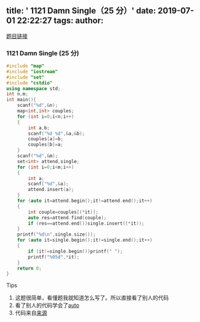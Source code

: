 title: ' 1121 Damn Single（25 分）'
date: 2019-07-01 22:22:27
tags:
author:
---
[题目链接](https://pintia.cn/problem-sets/994805342720868352/problems/994805352359378944)

### 1121 Damn Single (25 分)

```c++
#include "map"
#include "iostream"
#include "set"
#include "cstdio"
using namespace std;
int n,m;
int main(){
	scanf("%d",&n);
	map<int,int> couples;
	for (int i=0;i<n;i++)
	{
		int a,b;
		scanf("%d %d",&a,&b);
		couples[a]=b;
		couples[b]=a;
	}
	scanf("%d",&m);
	set<int> attend,single;
	for (int i=0;i<m;i++)
	{
		int a;
		scanf("%d",&a);
		attend.insert(a);
	}
	for (auto it=attend.begin();it!=attend.end();it++)
	{
		int couple=couples[(*it)];
		auto res=attend.find(couple);
		if (res==attend.end())single.insert((*it));
	}
	printf("%d\n",single.size());
	for (auto it=single.begin();it!=single.end();it++)
	{
		if (it!=single.begin())printf(" ");
		printf("%05d",*it);
	}
	return 0;
}

```
Tips
1. 这题很简单，看懂题我就知道怎么写了。所以直接看了别人的代码
2. 看了别人的代码学会了[auto](https://blog.csdn.net/lwgkzl/article/details/82110068)
3. 代码来自[来源](https://blog.csdn.net/ysq96/article/details/81513883)